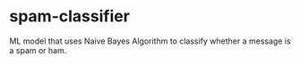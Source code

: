 # spam-classifier
ML model that uses Naive Bayes Algorithm to classify whether a message is a spam or ham.
